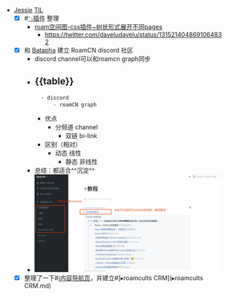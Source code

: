 - [Jessie](Jessie.md) [TIL](TIL.md)
    - [x] #[␃插件](␃插件.md) 整理
        - [roam空间图-css插件~树状形式展开不同pages](https://github.com/roam-unofficial/roam-toolkit/pull/165)
            - https://twitter.com/daveludavelu/status/1315214048691064832
    - [x] 和 [Batapha](Batapha.md) 建立 RoamCN discord 社区
        - discord channel可以和roamcn graph同步
        - {{table}}
            - 
                - discord
                    - roamCN graph
            - 优点
                - 分频道 channel
                    - 双链 bi-link
            - 区别（相对）
                - 动态
线性
                    - 静态
非线性
        - 总结：都适合^^沉淀^^
        - ![](../images/dJRDoiGs2K.png?)
    - [x] 整理了一下#[ℹ︎内容导航页](ℹ︎内容导航页.md)，并建立#[▸roamcults CRM](▸roamcults CRM.md)
